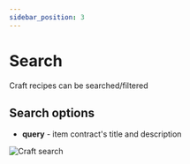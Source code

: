 ```yaml
---
sidebar_position: 3
---
```


# Search

Craft recipes can be searched/filtered

## Search options

- **query** - item contract's title and description

![Craft search](/img/market/mechanics-simple/craft/craft_search.png)
